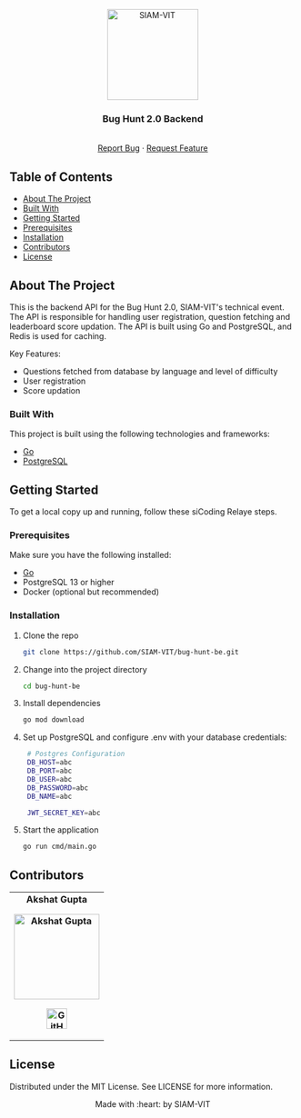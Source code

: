 <p align="center"><img src="https://imgur.com/Vp4LWt0.png" width=160 title="SIAM-VIT" alt="SIAM-VIT"></a>
</p>
<div align="center">
  <h3 align="center">Bug Hunt 2.0 Backend</h3>

  <p align="center">
    <br />
    <a href="https://github.com/SIAM-VIT/bug-hunt-be/issues">Report Bug</a>
    ·
    <a href="https://github.com/SIAM-VIT/bug-hunt-be/issues">Request Feature</a>
  </p>
</div>

<!-- TABLE OF CONTENTS -->

## Table of Contents

- [About The Project](#about-the-project)
- [Built With](#built-with)
- [Getting Started](#getting-started)
- [Prerequisites](#prerequisites)
- [Installation](#installation)
- [Contributors](#contributors)
- [License](#license)

<!-- ABOUT THE PROJECT -->

## About The Project

This is the backend API for the Bug Hunt 2.0, SIAM-VIT's technical event. The API is responsible for handling user registration, question fetching and leaderboard score updation. The API is built using Go and PostgreSQL, and Redis is used for caching.

Key Features:

- Questions fetched from database by language and level of difficulty
- User registration
- Score updation

### Built With

This project is built using the following technologies and frameworks:

- [Go](https://golang.org/)
- [PostgreSQL](https://www.postgresql.org/)

<!-- GETTING STARTED -->

## Getting Started

To get a local copy up and running, follow these siCoding Relaye steps.

### Prerequisites

Make sure you have the following installed:

- [Go](https://golang.org/doc/install)
- PostgreSQL 13 or higher
- Docker (optional but recommended)

### Installation

1. Clone the repo

   ```sh
   git clone https://github.com/SIAM-VIT/bug-hunt-be.git

   ```

2. Change into the project directory

   ```sh
   cd bug-hunt-be

   ```

3. Install dependencies

   ```sh
   go mod download

   ```

4. Set up PostgreSQL and configure .env with your database credentials:

   ```sh
    # Postgres Configuration
    DB_HOST=abc
    DB_PORT=abc
    DB_USER=abc
    DB_PASSWORD=abc
    DB_NAME=abc

    JWT_SECRET_KEY=abc

   ```

5. Start the application
   ```sh
   go run cmd/main.go
   ```

## Contributors

<table>
	<tr align="center" style="font-weight:bold">
		<td>
		Akshat Gupta
		<p align="center">
			<img src = "https://avatars.githubusercontent.com/u/84951451?v=4" width="150" height="150" alt="Akshat Gupta">
		</p>
			<p align="center">
				<a href = "https://github.com/Oik17">
					<img src = "http://www.iconninja.com/files/241/825/211/round-collaboration-social-github-code-circle-network-icon.svg" width="36" height = "36" alt="GitHub"/>
				</a>
			</p>
		</td>
	</tr>
</table>

<!-- LICENSE -->

## License

Distributed under the MIT License. See LICENSE for more information.

<p align="center">
	Made with :heart: by SIAM-VIT
</p>
